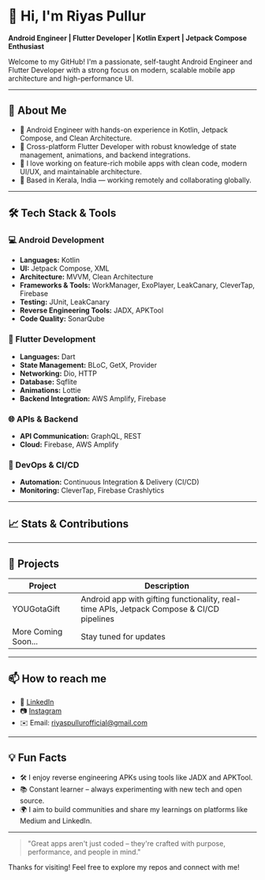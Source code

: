 # 👋 Hi, I'm Riyas Pullur

**Android Engineer | Flutter Developer | Kotlin Expert | Jetpack Compose Enthusiast**

Welcome to my GitHub! I'm a passionate, self-taught Android Engineer and Flutter Developer with a strong focus on modern, scalable mobile app architecture and high-performance UI.

---

## 🚀 About Me

- 💼 Android Engineer with hands-on experience in Kotlin, Jetpack Compose, and Clean Architecture.
- 📱 Cross-platform Flutter Developer with robust knowledge of state management, animations, and backend integrations.
- 🧠 I love working on feature-rich mobile apps with clean code, modern UI/UX, and maintainable architecture.
- 📍 Based in Kerala, India — working remotely and collaborating globally.

---

## 🛠️ Tech Stack & Tools

### 💻 Android Development
- **Languages:** Kotlin
- **UI:** Jetpack Compose, XML
- **Architecture:** MVVM, Clean Architecture
- **Frameworks & Tools:** WorkManager, ExoPlayer, LeakCanary, CleverTap, Firebase
- **Testing:** JUnit, LeakCanary
- **Reverse Engineering Tools:** JADX, APKTool
- **Code Quality:** SonarQube

### 📱 Flutter Development
- **Languages:** Dart
- **State Management:** BLoC, GetX, Provider
- **Networking:** Dio, HTTP
- **Database:** Sqflite
- **Animations:** Lottie
- **Backend Integration:** AWS Amplify, Firebase

### 🌐 APIs & Backend
- **API Communication:** GraphQL, REST
- **Cloud:** Firebase, AWS Amplify

### 🧪 DevOps & CI/CD
- **Automation:** Continuous Integration & Delivery (CI/CD)
- **Monitoring:** CleverTap, Firebase Crashlytics

---

## 📈 Stats & Contributions


---

## 📂 Projects

| Project | Description |
|--------|-------------|
| YOUGotaGift | Android app with gifting functionality, real-time APIs, Jetpack Compose & CI/CD pipelines |
| More Coming Soon... | Stay tuned for updates |

---

## 📫 How to reach me

- 💼 [LinkedIn](https://www.linkedin.com/in/riyas-pullur-923541205/)
- 📷 [Instagram](https://www.instagram.com/riyas_pullur/)
- ✉️ Email: riyaspullurofficial@gmail.com

---

## 💡 Fun Facts

- 🛠️ I enjoy reverse engineering APKs using tools like JADX and APKTool.
- 📚 Constant learner – always experimenting with new tech and open source.
- 🌍 I aim to build communities and share my learnings on platforms like Medium and LinkedIn.

---

> "Great apps aren't just coded – they're crafted with purpose, performance, and people in mind."

Thanks for visiting! Feel free to explore my repos and connect with me!

